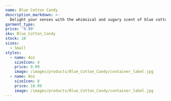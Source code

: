 ```yaml
---
name: Blue Cotton Candy
description_markdown: >-
  Delight your senses with the whimsical and sugary scent of blue cotton candy, bringing a touch of carnival fun to your home.
garment_type:
price: '9.99'
sku: Blue_Cotton_Candy
stock: 10
sizes:
  - Small
styles:
  - name: 4oz
    sizeIcon: 4
    price: 9.99
    image: /images/products/Blue_Cotton_Candy/container_label.jpg
  - name: 8oz
    sizeIcon: 8
    price: 18.99
    image: /images/products/Blue_Cotton_Candy/container_label.jpg
---
```

